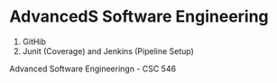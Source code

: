 # AdvancedS Software Engineering

1. GitHib
2. Junit (Coverage) and Jenkins (Pipeline Setup)

Advanced Software Engineeringn - CSC 546
